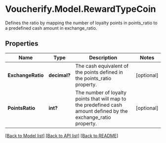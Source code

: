 # Voucherify.Model.RewardTypeCoin
Defines the ratio by mapping the number of loyalty points in points_ratio to a predefined cash amount in exchange_ratio.

## Properties

Name | Type | Description | Notes
------------ | ------------- | ------------- | -------------
**ExchangeRatio** | **decimal?** | The cash equivalent of the points defined in the points_ratio property. | [optional] 
**PointsRatio** | **int?** | The number of loyalty points that will map to the predefined cash amount defined by the exchange_ratio property. | [optional] 

[[Back to Model list]](../README.md#documentation-for-models) [[Back to API list]](../README.md#documentation-for-api-endpoints) [[Back to README]](../README.md)

